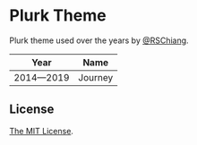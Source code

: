 # Plurk Theme

Plurk theme used over the years by [@RSChiang](https://github.com/rschiang).

| Year      | Name      |
|:---------:|-----------|
| 2014—2019 | Journey   |

## License

[The MIT License](LICENSE.md).
